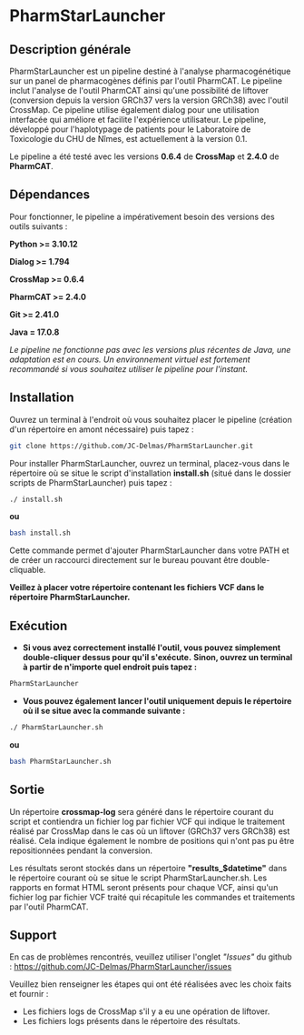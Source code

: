 # PharmStarLauncher
## Description générale
PharmStarLauncher est un pipeline destiné à l'analyse pharmacogénétique sur un panel de pharmacogènes définis par l'outil PharmCAT. Le pipeline inclut l'analyse de l'outil PharmCAT ainsi qu'une possibilité de liftover (conversion depuis la version GRCh37 vers la version GRCh38) avec l'outil CrossMap. Ce pipeline utilise également dialog pour une utilisation interfacée qui améliore et facilite l'expérience utilisateur. Le pipeline, développé pour l'haplotypage de patients pour le Laboratoire de Toxicologie du CHU de Nîmes, est actuellement à la version 0.1.

Le pipeline a été testé avec les versions **0.6.4** de **CrossMap** et **2.4.0** de **PharmCAT**.


## Dépendances
Pour fonctionner, le pipeline a impérativement besoin des versions des outils suivants :

**Python >= 3.10.12**

**Dialog >= 1.794**

**CrossMap >= 0.6.4**

**PharmCAT >= 2.4.0**

**Git >= 2.41.0**

**Java = 17.0.8**

*Le pipeline ne fonctionne pas avec les versions plus récentes de Java, une adaptation est en cours. Un environnement virtuel est fortement recommandé si vous souhaitez utiliser le pipeline pour l'instant.*


## Installation 
Ouvrez un terminal à l'endroit où vous souhaitez placer le pipeline (création d'un répertoire en amont nécessaire) puis tapez :
```bash
git clone https://github.com/JC-Delmas/PharmStarLauncher.git
```

Pour installer PharmStarLauncher, ouvrez un terminal, placez-vous dans le répertoire où se situe le script d'installation **install.sh** (situé dans le dossier scripts de PharmStarLauncher) puis tapez :
```bash
./ install.sh
```
**ou**
```bash
bash install.sh
```

Cette commande permet d'ajouter PharmStarLauncher dans votre PATH et de créer un raccourci directement sur le bureau pouvant être double-cliquable.


**Veillez à placer votre répertoire contenant les fichiers VCF dans le répertoire PharmStarLauncher.**


## Exécution
- **Si vous avez correctement installé l'outil, vous pouvez simplement double-cliquer dessus pour qu'il s'exécute.**
  **Sinon, ouvrez un terminal à partir de n'importe quel endroit puis tapez :**
```bash
PharmStarLauncher
```

- **Vous pouvez également lancer l'outil uniquement depuis le répertoire où il se situe avec la commande suivante :**
```bash
./ PharmStarLauncher.sh
```
**ou**
```bash
bash PharmStarLauncher.sh
```

## Sortie
Un répertoire **crossmap-log** sera généré dans le répertoire courant du script et contiendra un fichier log par fichier VCF qui indique le traitement réalisé par CrossMap dans le cas où un liftover (GRCh37 vers GRCh38) est réalisé. Cela indique également le nombre de positions qui n'ont pas pu être repositionnées pendant la conversion.

Les résultats seront stockés dans un répertoire **"results_$datetime"** dans le répertoire courant où se situe le script PharmStarLauncher.sh.
Les rapports en format HTML seront présents pour chaque VCF, ainsi qu'un fichier log par fichier VCF traité qui récapitule les commandes et traitements par l'outil PharmCAT.

## Support
En cas de problèmes rencontrés, veuillez utiliser l'onglet *"Issues"* du github : https://github.com/JC-Delmas/PharmStarLauncher/issues

Veuillez bien renseigner les étapes qui ont été réalisées avec les choix faits et fournir :
- Les fichiers logs de CrossMap s'il y a eu une opération de liftover.
- Les fichiers logs présents dans le répertoire des résultats.
